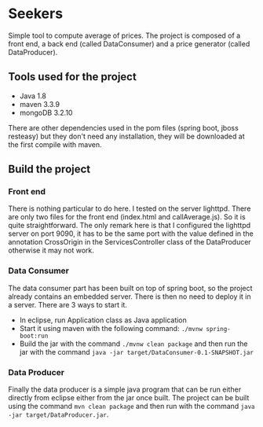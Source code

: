 # Seekers
Simple tool to compute average of prices. The project is composed of a front end, a back end (called DataConsumer) and a price generator (called DataProducer).


## Tools used for the project
- Java 1.8
- maven 3.3.9
- mongoDB 3.2.10

There are other dependencies used in the pom files (spring boot, jboss resteasy) but they don't need any installation, they will be downloaded at the first compile with maven.

## Build the project
### Front end
There is nothing particular to do here. I tested on the server lighttpd. There are only two files for the front end (index.html and callAverage.js). So it is quite straightforward.
The only remark here is that I configured the lighttpd server on port 9090, it has to be the same port with the value defined in the annotation CrossOrigin in the ServicesController class of the DataProducer otherwise it may not work. 

### Data Consumer
The data consumer part has been built on top of spring boot, so the project already contains an embedded server. There is then no need to deploy it in a server. There are 3 ways to start it.
- In eclipse, run Application class as Java application
- Start it using maven with the following command: `./mvnw spring-boot:run`
- Build the jar with the command `./mvnw clean package` and then run the jar with the command `java -jar target/DataConsumer-0.1-SNAPSHOT.jar` 

### Data Producer
Finally the data producer is a simple java program that can be run either directly from eclipse either from the jar once built. The project can be built using the command `mvn clean package` and then run with the command `java -jar target/DataProducer.jar`. 

